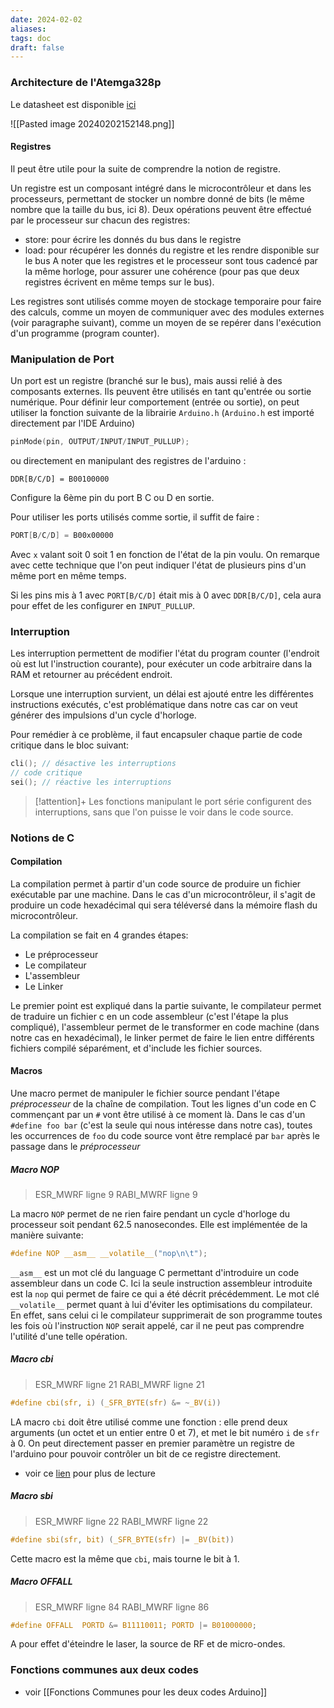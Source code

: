 ```yaml
---
date: 2024-02-02
aliases: 
tags: doc
draft: false
---
```



### Architecture de l'Atemga328p

Le datasheet est disponible [ici](https://ww1.microchip.com/downloads/en/DeviceDoc/Atmel-7810-Automotive-Microcontrollers-ATmega328P_Datasheet.pdf)

![[Pasted image 20240202152148.png]]

#### Registres

Il peut être utile pour la suite de comprendre la notion de registre.

Un registre est un composant intégré dans le microcontrôleur et dans les processeurs, permettant de stocker un nombre donné de bits (le même nombre que la taille du bus, ici 8). Deux opérations peuvent être effectué par le processeur sur chacun des registres:
- store: pour écrire les donnés du bus dans le registre
- load: pour récupérer les donnés du registre et les rendre disponible sur le bus
A noter que les registres et le processeur sont tous cadencé par la même horloge, pour assurer une cohérence (pour pas que deux registres écrivent en même temps sur le bus).

Les registres sont utilisés comme moyen de stockage temporaire pour faire des calculs, comme un moyen de communiquer avec des modules externes (voir paragraphe suivant), comme un moyen de se repérer dans l'exécution d'un programme (program counter).

### Manipulation de Port

Un port est un registre (branché sur le bus), mais aussi relié à des composants externes. Ils peuvent être utilisés en tant qu'entrée ou sortie numérique.
Pour définir leur comportement (entrée ou sortie), on peut utiliser la fonction suivante de la librairie `Arduino.h` (`Arduino.h` est importé directement par l'IDE Arduino)
```c
pinMode(pin, OUTPUT/INPUT/INPUT_PULLUP);
```
ou directement en manipulant des registres de l'arduino :
```
DDR[B/C/D] = B00100000
```
Configure la 6ème pin du port B C ou D en sortie.

Pour utiliser les ports utilisés comme sortie, il suffit de faire : 
```c
PORT[B/C/D] = B00x00000
```
Avec `x` valant soit 0 soit 1 en fonction de l'état de la pin voulu. On remarque avec cette technique que l'on peut indiquer l'état de plusieurs pins d'un même port en même temps.

Si les pins mis à 1 avec `PORT[B/C/D]` était mis à 0 avec `DDR[B/C/D]`, cela aura pour effet de les configurer en `INPUT_PULLUP`.

### Interruption

Les interruption permettent de modifier l'état du program counter (l'endroit où est lut l'instruction courante), pour exécuter un code arbitraire dans la RAM et retourner au précédent endroit.

Lorsque une interruption survient, un délai est ajouté entre les différentes instructions exécutés, c'est problématique dans notre cas car on veut générer des impulsions d'un cycle d'horloge.

Pour remédier à ce problème, il faut encapsuler chaque partie de code critique dans le bloc suivant:
```c
cli(); // désactive les interruptions
// code critique
sei(); // réactive les interruptions
```

> [!attention]+
> Les fonctions manipulant le port série configurent des interruptions, sans que l'on puisse le voir dans le code source.

### Notions de C

#### Compilation

La compilation permet à partir d'un code source de produire un fichier exécutable par une machine. Dans le cas d'un microcontrôleur, il s'agit de produire un code hexadécimal qui sera téléversé dans la mémoire flash du microcontrôleur.

La compilation se fait en 4 grandes étapes:
- Le préprocesseur
- Le compilateur
- L'assembleur
- Le Linker

Le premier point est expliqué dans la partie suivante, le compilateur permet de traduire un fichier c en un code assembleur (c'est l'étape la plus compliqué), l'assembleur permet de le transformer en code machine (dans notre cas en hexadécimal), le linker permet de faire le lien entre différents fichiers compilé séparément, et d'include les fichier sources.

#### Macros

Une macro permet de manipuler le fichier source pendant l'étape *préprocesseur* de la chaîne de compilation. Tout les lignes d'un code en C commençant par un `#` vont être utilisé à ce moment là. Dans le cas d'un `#define foo bar` (c'est la seule qui nous intéresse dans notre cas), toutes les occurrences de `foo` du code source vont être remplacé par `bar` après le passage dans le *préprocesseur*

##### Macro NOP

> ESR_MWRF ligne 9
> RABI_MWRF ligne 9

La macro `NOP` permet de ne rien faire pendant un cycle d'horloge du processeur soit pendant 62.5 nanosecondes.
Elle est implémentée de la manière suivante:
```c
#define NOP __asm__ __volatile__("nop\n\t"); 
```

`__asm__` est un mot clé du language C permettant d'introduire un code assembleur dans un code C. Ici la seule instruction assembleur introduite est la `nop` qui permet de faire ce qui a été décrit précédemment. Le mot clé `__volatile__` permet quant à lui d'éviter les optimisations du compilateur. En effet, sans celui ci le compilateur supprimerait de son programme toutes les fois où l'instruction `NOP` serait appelé, car il ne peut pas comprendre l'utilité d'une telle opération.

##### Macro cbi

> ESR_MWRF ligne 21
> RABI_MWRF ligne 21

```c
#define cbi(sfr, i) (_SFR_BYTE(sfr) &= ~_BV(i)) 
```

LA macro `cbi` doit être utilisé comme une fonction : elle prend deux arguments (un octet et un entier entre 0 et 7), et met le bit numéro `i` de `sfr` à 0. On peut directement passer en premier paramètre un registre de l'arduino pour pouvoir contrôler un bit de ce registre directement.

- voir ce [lien](https://arduino.stackexchange.com/questions/50423/sbi-and-cli-implementation) pour plus de lecture

##### Macro sbi

> ESR_MWRF ligne 22
> RABI_MWRF ligne 22

```c
#define sbi(sfr, bit) (_SFR_BYTE(sfr) |= _BV(bit))  
```

Cette macro est la même que `cbi`, mais tourne le bit à 1.

##### Macro OFFALL

> ESR_MWRF ligne 84
> RABI_MWRF ligne 86

```c
#define OFFALL  PORTD &= B11110011; PORTD |= B01000000;
```

A pour effet d'éteindre le laser, la source de RF et de micro-ondes.

### Fonctions communes aux deux codes

- voir [[Fonctions Communes pour les deux codes Arduino]]

